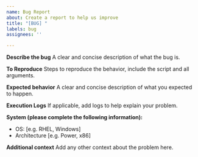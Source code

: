 ```yaml
---
name: Bug Report
about: Create a report to help us improve
title: "[BUG] "
labels: bug
assignees: ''

---
```


**Describe the bug**
A clear and concise description of what the bug is.

**To Reproduce**
Steps to reproduce the behavior, include the script and all arguments.

**Expected behavior**
A clear and concise description of what you expected to happen.

**Execution Logs**
If applicable, add logs to help explain your problem.

**System (please complete the following information):**
 - OS: [e.g. RHEL, Windows]
 - Architecture [e.g. Power, x86]

**Additional context**
Add any other context about the problem here.
